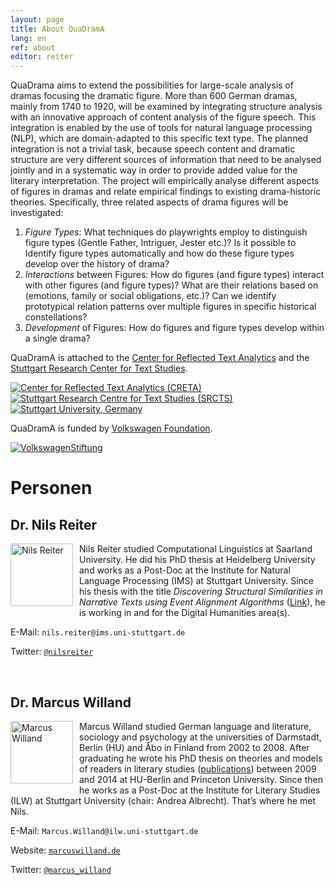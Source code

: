 ```yaml
---
layout: page
title: About QuaDramA
lang: en
ref: about
editor: reiter
---
```



QuaDrama aims to extend the possibilities for large-scale analysis of dramas focusing the dramatic figure. More than 600 German dramas, mainly from 1740 to 1920, will be examined by integrating structure analysis with an innovative approach of content analysis of the figure speech. This integration is enabled by the use of tools for natural language processing (NLP), which are domain-adapted to this specific text type. The planned integration is not a trivial task, because speech content and dramatic structure are very different sources of information that need to be analysed jointly and in a systematic way in order to provide added value for the literary interpretation. The project will empirically analyse different aspects of figures in dramas and relate empirical findings to existing drama-historic theories. 
Specifically, three related aspects of drama figures will be investigated: 

1. *Figure Types*: What techniques do playwrights employ to distinguish figure types (Gentle Father, Intriguer, Jester etc.)? Is it possible to Identify figure types automatically and how do these figure types develop over the history of drama? 
2. *Interactions* between Figures: How do figures (and figure types) interact with other figures (and figure types)? What are their relations based on (emotions, family or social obligations, etc.)? Can we identify prototypical relation patterns over multiple figures in specific historical constellations? 
3. *Development* of Figures: How do figures and figure types develop within a single drama? 

QuaDramA is attached to the [Center for Reflected Text Analytics](http://www.creta.uni-stuttgart.de) and the [Stuttgart Research Center for Text Studies](http://www.ts.uni-stuttgart.de).

<div class="logoline">
  <a href="http://www.creta.uni-stuttgart.de"><img src="{{ site.url }}/assets/about/creta.png" alt="Center for Reflected Text Analytics (CRETA)" /></a>
  <a href="http://www.ts.uni-stuttgart.de/"><img src="{{ site.url }}/assets/about/SRCTS.png" alt="Stuttgart Research Centre for Text Studies (SRCTS)" /></a>
  <a href="http://www.uni-stuttgart.de"><img src="{{ site.url }}/assets/about/uni.en.png" alt="Stuttgart University, Germany"/></a>
</div>

QuaDramA is funded by <a href="https://www.volkswagenstiftung.de">Volkswagen Foundation</a>.

<div class="logoline">
<a href="https://www.volkswagenstiftung.de"><img src="{{site.url}}/assets/about/vw.gif" alt="VolkswagenStiftung" /></a>
</div>

# Personen


## Dr. Nils Reiter

<div style="float:left;margin:0px 10px 10px 0px;padding:0;width:100px;height:100px;"><img src="{{ site.url }}/assets/about/nils.jpg" alt="Nils Reiter" width="100" height="100"/></div>

Nils Reiter studied Computational Linguistics at Saarland University. He did his PhD thesis at Heidelberg University and works as a Post-Doc at the Institute for Natural Language Processing (IMS) at Stuttgart University. Since his thesis with the title *Discovering Structural Similarities in Narrative Texts using Event Alignment Algorithms* ([Link](http://www.ub.uni-heidelberg.de/archiv/17042)), he is working in and for the Digital Humanities area(s).

E-Mail: `nils.reiter@ims.uni-stuttgart.de`

Twitter: [`@nilsreiter`](http://twitter.com/nilsreiter)

<div style="clear:left">&nbsp;</div>


## Dr. Marcus Willand
<div style="float:left;margin:0px 10px 10px 0px;padding:0;width:100px;height:100px;"><img src="{{ site.url }}/assets/about/Marcus.jpg" alt="Marcus Willand" width="100" height="100"/></div>

Marcus Willand studied German language and literature, sociology and psychology at the universities of Darmstadt, Berlin (HU) and Åbo in Finland from 2002 to 2008. After graduating he wrote his PhD thesis on theories and models of readers in literary studies ([publications](https://sites.google.com/site/marcuswilland/publikationen)) between 2009 and 2014 at HU-Berlin and Princeton University. Since then he works as a Post-Doc at the Institute for Literary Studies (ILW) at Stuttgart University (chair: Andrea Albrecht). That’s where he met Nils.

E-Mail: `Marcus.Willand@ilw.uni-stuttgart.de`

Website: [`marcuswilland.de`](http://www.marcuswilland.de)

Twitter: [`@marcus_willand`](https://twitter.com/Marcus_Willand)

<div style="clear:left">&nbsp;</div>
